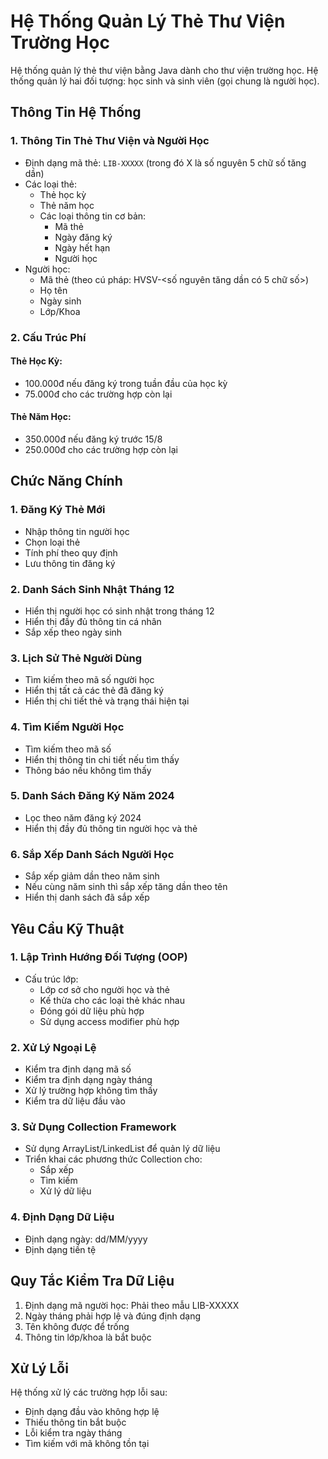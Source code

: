 # Hệ Thống Quản Lý Thẻ Thư Viện Trường Học

Hệ thống quản lý thẻ thư viện bằng Java dành cho thư viện trường học. Hệ thống quản lý hai đối tượng: học sinh và sinh viên (gọi chung là người học).

## Thông Tin Hệ Thống

### 1. Thông Tin Thẻ Thư Viện và Người Học
- Định dạng mã thẻ: `LIB-XXXXX` (trong đó X là số nguyên 5 chữ số tăng dần)
- Các loại thẻ:
  - Thẻ học kỳ
  - Thẻ năm học
  - Các loại thông tin cơ bản:
    + Mã thẻ
    + Ngày đăng ký
    + Ngày hết hạn
    + Người học
- Người học:
  + Mã thẻ (theo cú pháp: HVSV-<số nguyên tăng dần có 5 chữ số>)
  + Họ tên
  + Ngày sinh
  + Lớp/Khoa

### 2. Cấu Trúc Phí

#### Thẻ Học Kỳ:
- 100.000đ nếu đăng ký trong tuần đầu của học kỳ
- 75.000đ cho các trường hợp còn lại

#### Thẻ Năm Học:
- 350.000đ nếu đăng ký trước 15/8
- 250.000đ cho các trường hợp còn lại

## Chức Năng Chính

### 1. Đăng Ký Thẻ Mới
- Nhập thông tin người học
- Chọn loại thẻ
- Tính phí theo quy định
- Lưu thông tin đăng ký

### 2. Danh Sách Sinh Nhật Tháng 12
- Hiển thị người học có sinh nhật trong tháng 12
- Hiển thị đầy đủ thông tin cá nhân
- Sắp xếp theo ngày sinh

### 3. Lịch Sử Thẻ Người Dùng
- Tìm kiếm theo mã số người học
- Hiển thị tất cả các thẻ đã đăng ký
- Hiển thị chi tiết thẻ và trạng thái hiện tại

### 4. Tìm Kiếm Người Học
- Tìm kiếm theo mã số
- Hiển thị thông tin chi tiết nếu tìm thấy
- Thông báo nếu không tìm thấy

### 5. Danh Sách Đăng Ký Năm 2024
- Lọc theo năm đăng ký 2024
- Hiển thị đầy đủ thông tin người học và thẻ

### 6. Sắp Xếp Danh Sách Người Học
- Sắp xếp giảm dần theo năm sinh
- Nếu cùng năm sinh thì sắp xếp tăng dần theo tên
- Hiển thị danh sách đã sắp xếp

## Yêu Cầu Kỹ Thuật

### 1. Lập Trình Hướng Đối Tượng (OOP)
- Cấu trúc lớp:
  - Lớp cơ sở cho người học và thẻ
  - Kế thừa cho các loại thẻ khác nhau
  - Đóng gói dữ liệu phù hợp
  - Sử dụng access modifier phù hợp

### 2. Xử Lý Ngoại Lệ
- Kiểm tra định dạng mã số
- Kiểm tra định dạng ngày tháng
- Xử lý trường hợp không tìm thấy
- Kiểm tra dữ liệu đầu vào

### 3. Sử Dụng Collection Framework
- Sử dụng ArrayList/LinkedList để quản lý dữ liệu
- Triển khai các phương thức Collection cho:
  - Sắp xếp
  - Tìm kiếm
  - Xử lý dữ liệu

### 4. Định Dạng Dữ Liệu
- Định dạng ngày: dd/MM/yyyy
- Định dạng tiền tệ

## Quy Tắc Kiểm Tra Dữ Liệu

1. Định dạng mã người học: Phải theo mẫu LIB-XXXXX
2. Ngày tháng phải hợp lệ và đúng định dạng
3. Tên không được để trống
4. Thông tin lớp/khoa là bắt buộc

## Xử Lý Lỗi

Hệ thống xử lý các trường hợp lỗi sau:
- Định dạng đầu vào không hợp lệ
- Thiếu thông tin bắt buộc
- Lỗi kiểm tra ngày tháng
- Tìm kiếm với mã không tồn tại
